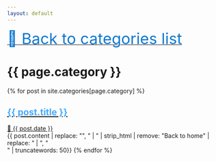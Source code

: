 ```yaml
---
layout: default
---
```


<a href="{{ site.url }}/category/"><span style="color:#0f79d0; font-size: 36px;">&#128188; Back to categories list</span></a>

<h1> {{ page.category }} </h1>
{% for post in site.categories[page.category] %}
    <a href="{{ post.url | absolute_url }}">
			<h2 style="color:#44aaff">{{ post.title }}</h2>
			&#128197; {{ post.date }}<br>
    </a>
   {{ post.content | replace: "</h1>", " | " | strip_html | remove: "Back to home" | replace: " | ", "<br>" | truncatewords: 50}}
{% endfor %}

